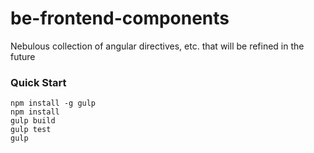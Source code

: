 be-frontend-components
======================

Nebulous collection of angular directives, etc. that will be refined in the future


### Quick Start

```console
npm install -g gulp
npm install
gulp build
gulp test
gulp
```
